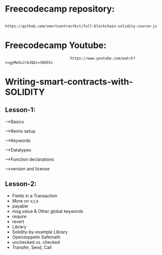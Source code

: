 
# Freecodecamp repository: 

                                  https://github.com/smartcontractkit/full-blockchain-solidity-course-js
                                  
# Freecodecamp Youtube:

                                  https://www.youtube.com/watch?v=gyMwXuJrbJQ&t=36055s
                                  

# Writing-smart-contracts-with-SOLIDITY

## Lesson-1:
-->Basics

-->Remix setup

-->Keywords

-->Datatypes

-->Function declarations

-->version and license

## Lesson-2:
* Fields in a Transaction
* More on v,r,s
* payable
* msg.value & Other global keywords
* require
* revert
* Library
* Solidity-by-example Library
* Openzeppelin Safemath
* unchecked vs. checked
* Transfer, Send, Call
